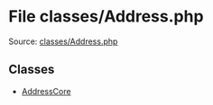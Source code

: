 File classes/Address.php
=========

Source: [classes/Address.php](https://github.com/PrestaShop/PrestaShop/blob/1.5.3.1/classes/Address.php)


Classes
-------

* [AddressCore](class.AddressCore.md)

